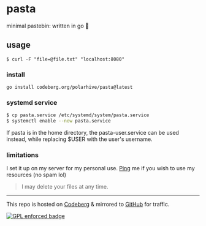 # pasta

minimal pastebin: written in go 🤌

## usage
```
$ curl -F "file=@file.txt" "localhost:8080"
```

### install

```
go install codeberg.org/polarhive/pasta@latest
```
### systemd service
```sh
$ cp pasta.service /etc/systemd/system/pasta.service
$ systemctl enable --now pasta.service
```
If pasta is in the home directory, the pasta-user.service can be used instead, while replacing $USER with the user's username.

### limitations

I set it up on my server for my personal use. [Ping](https://polarhive.net/contact) me if you wish to use my resources (no spam lol)

> I may delete your files at any time.

---
This repo is hosted on [Codeberg](https://codeberg.org/polarhive/pasta) & mirrored to [GitHub](https://github.com/polarhive/pasta) for traffic.

[![GPL enforced badge](https://img.shields.io/badge/GPL-enforced-blue.svg "This project enforces the GPL.")](https://gplenforced.org)

